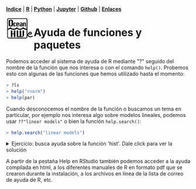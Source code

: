 <p align="left">
<strong><a href="../Indice.md">Indice</a></strong>
|
<strong><a href="../Intro-a-R/R.md">R</a></strong>
|
<strong><a href="../Intro-a-Python/Python.md">Python</a></strong>
|
<strong><a href="../Intro-a-Jupyter/Jupyter.md">Jupyter</a></strong>
|
<strong><a href="../Intro-a-github/Github.md">Github</a></strong>
|
<strong><a href="../enlaces.md">Enlaces</a></strong>
</p>

<img     style="float: left;" src="OHWe.png" width=15% height=15%>

# Ayuda de funciones y paquetes

Podemos acceder al sistema de ayuda de R mediante "?" seguido del nombre de la función que nos interesa o con el comando `help()`. Probemos esto con algunas de las funciones que hemos utilizado hasta el momento:
```r
> ?ls
> help("rnorm")
> help(par)
```

Cuando desconocemos el nombre de la función o buscamos un tema en particular, por ejemplo nos interesa algo sobre modelos lineales, podemos usar `??"linear models"` o bien la función `help.search()`:
```r
> help.search("linear models")
```

<details>
<summary>Ejercicio: busca ayuda sobre la función 'hist'. Dale click para ver la solución</summary>
 
 ```r
> help("hist")
```
 
</details>

A partir de la pestaña Help en RStudio  también podemos acceder a la ayuda compilada en html, a los diferentes manuales de R en formato pdf que se crearon durante la instalación, a los archivos en línea de la lista de correo de ayuda de R, etc.
